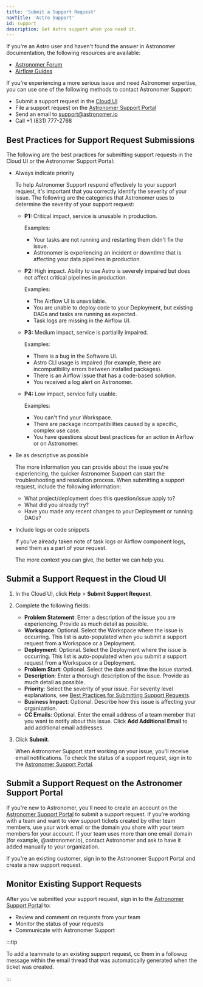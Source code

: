 ```yaml
---
title: 'Submit a Support Request'
navTitle: 'Astro Support'
id: support
description: Get Astro support when you need it.
---
```


If you're an Astro user and haven't found the answer in Astronomer documentation, the following resources are available:

- [Astronomer Forum](https://forum.astronomer.io)
- [Airflow Guides](https://www.astronomer.io/guides/)

If you're experiencing a more serious issue and need Astronomer expertise, you can use one of the following methods to contact Astronomer Support:

- Submit a support request in the [Cloud UI](#submit-a-support-request-in-the-cloud-ui)
- File a support request on the [Astronomer Support Portal](https://support.astronomer.io/hc/en-us)
- Send an email to [support@astronomer.io](mailto:support@astronomer.io)
- Call +1 (831) 777-2768

## Best Practices for Support Request Submissions

The following are the best practices for submitting support requests in the Cloud UI or the Astronomer Support Portal:

- Always indicate priority

    To help Astronomer Support respond effectively to your support request, it's important that you correctly identify the severity of your issue. The following are the categories that Astronomer uses to determine the severity of your support request:

    - **P1:** Critical impact, service is unusable in production.

        Examples:

        - Your tasks are not running and restarting them didn't fix the issue.
        - Astronomer is experiencing an incident or downtime that is affecting your data pipelines in production.

    - **P2:** High impact. Ability to use Astro is severely impaired but does not affect critical pipelines in production.

        Examples:

        - The Airflow UI is unavailable.
        - You are unable to deploy code to your Deployment, but existing DAGs and tasks are running as expected.
        - Task logs are missing in the Airflow UI.

    - **P3:** Medium impact, service is partiallly impaired.

        Examples:

        - There is a bug in the Software UI.
        - Astro CLI usage is impaired (for example, there are incompatibility errors between installed packages).
        - There is an Airflow issue that has a code-based solution.
        - You received a log alert on Astronomer.

    - **P4:** Low impact, service fully usable.

        Examples:

        - You can't find your Workspace.
        - There are package incompatibilities caused by a specific, complex use case.
        - You have questions about best practices for an action in Airflow or on Astronomer.

- Be as descriptive as possible

    The more information you can provide about the issue you're experiencing, the quicker Astronomer Support can start the troubleshooting and resolution process. When submitting a support request, include the following information:

    - What project/deployment does this question/issue apply to?
    - What did you already try?
    - Have you made any recent changes to your Deployment or running DAGs?

- Include logs or code snippets

    If you've already taken note of task logs or Airflow component logs, send them as a part of your request.

    The more context you can give, the better we can help you.

## Submit a Support Request in the Cloud UI


1. In the Cloud UI, click **Help** > **Submit Support Request**.

2. Complete the following fields:

    - **Problem Statement**: Enter a description of the issue you are experiencing. Provide as much detail as possible.
    - **Workspace**: Optional. Select the Workspace where the issue is occurring. This list is auto-populated when you submit a support request from a Workspace or a Deployment.
    - **Deployment**: Optional. Select the Deployment where the issue is occurring. This list is auto-populated when you submit a support request from a Workspace or a Deployment.
    - **Problem Start**: Optional. Select the date and time the issue started.
    - **Description**: Enter a thorough description of the issue. Provide as much detail as possible. 
    - **Priority**: Select the severity of your issue. For severity level explanations, see [Best Practices for Submitting Support Requests](#best-practices-for-submitting-support-requests).
    - **Business Impact**: Optional. Describe how this issue is affecting your organization.
    - **CC Emails**: Optional. Enter the email address of a team member that you want to notify about this issue. Click **Add Additional Email** to add additional email addresses.

3. Click **Submit**.

    When Astronomer Support start working on your issue, you'll receive email notifications. To check the status of a support request, sign in to the [Astronomer Support Portal](https://support.astronomer.io). 

## Submit a Support Request on the Astronomer Support Portal

If you're new to Astronomer, you'll need to create an account on the [Astronomer Support Portal](https://support.astronomer.io) to submit a support request. If you're working with a team and want to view support tickets created by other team members, use your work email or the domain you share with your team members for your account. If your team uses more than one email domain (for example, @astronomer.io), contact Astronomer and ask to have it added manually to your organization.

If you're an existing customer, sign in to the Astronomer Support Portal and create a new support request.

## Monitor Existing Support Requests

After you've submitted your support request, sign in to the [Astronomer Support Portal](https://support.astronomer.io) to:

- Review and comment on requests from your team
- Monitor the status of your requests
- Communicate with Astronomer Support

:::tip

To add a teammate to an existing support request, cc them in a followup message within the email thread that was automatically generated when the ticket was created.

:::